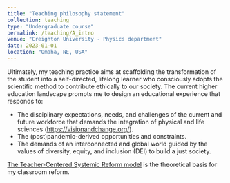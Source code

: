 ```yaml
---
title: "Teaching philosophy statement"
collection: teaching
type: "Undergraduate course"
permalink: /teaching/A_intro
venue: "Creighton University - Physics department"
date: 2023-01-01
location: "Omaha, NE, USA"
---
```

Ultimately, my teaching practice aims at scaffolding the transformation of the student into a self-directed, lifelong learner who consciously adopts the scientific method to contribute ethically to our society. The current higher education landscape prompts me to design an educational experience that responds to:

* The disciplinary expectations, needs, and challenges of the current and future workforce that demands the integration of physical and life sciences (https://visionandchange.org/).
* The (post)pandemic-derived opportunities and constraints.
* The demands of an interconnected and global world guided by the values of diversity, equity, and inclusion (DEI) to build a just society.

[The Teacher-Centered Systemic Reform model](figure_TCSR.jpg) is the theoretical basis for my classroom reform. 
  
